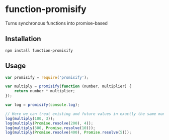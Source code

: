 # function-promisify
Turns synchronous functions into promise-based

## Installation

```
npm install function-promisify
```

## Usage

```javascript
var promisify = require('promisify');

var multiply = promisify(function (number, multiplier) {
    return number * multiplier;
});

var log = promisify(console.log);

// Here we can treat existing and future values in exactly the same manner
log(multiply(100, 3));
log(multiply(Promise.resolve(200), 4));
log(multiply(300, Promise.resolve(10)));
log(multiply(Promise.resolve(400), Promise.resolve(5)));
```